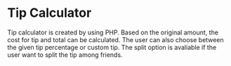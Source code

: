 # Tip Calculator
Tip calculator is created by using PHP. Based on the original amount, the cost for tip and total can be calculated. The user can also choose between the given tip percentage or custom tip. The split option is avaliable if the user want to split the tip among friends.
